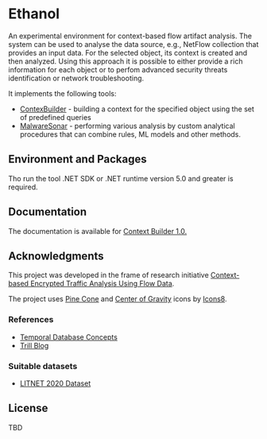 # Ethanol

An experimental environment for context-based flow artifact analysis. 
The system can be used to analyse the data source, e.g., NetFlow collection that provides an input data. 
For the selected object, its context is created and then analyzed. Using this approach it is possible to either provide 
a rich information for each object or to perfom advanced security threats identification or network troubleshooting. 

It implements the following tools:

* [ContexBuilder](Source/Ethanol.ContextBuilder/Readme.md) - building a context for the specified object using the set of predefined queries
* [MalwareSonar](Source/Ethanol.MalwareSonar/Readme.md) - performing various analysis by custom analytical procedures that can combine rules, ML models and other methods.

## Environment and Packages

Tho run the tool .NET SDK or .NET runtime version 5.0 and greater is required. 

## Documentation

The documentation is available for [Context Builder 1.0.](Docs/ContextBuilder/Readme.md)


## Acknowledgments

This project was developed in the frame of research initiative [Context-based Encrypted Traffic Analysis Using Flow Data](https://www.fit.vut.cz/research/project/1445/.en).

The project uses [Pine Cone](https://icons8.com/icon/MrEybNsoqQoH/pine-cone") and [Center of Gravity](https://icons8.com/icon/JnSQSAhuEi7B/center-of-gravity) icons by [Icons8](https://icons8.com).


### References

* [Temporal Database Concepts](https://www.cs.uct.ac.za/mit_notes/database/htmls/chp18.html)
* [Trill Blog](https://cloudblogs.microsoft.com/opensource/2019/03/28/trill-101-how-to-add-temporal-queries-to-your-applications/)

### Suitable datasets

* [LITNET 2020 Dataset](https://dataset.litnet.lt/index.php)

## License

TBD
